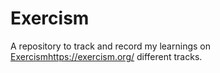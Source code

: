 # Exercism

A repository to track and record my learnings on [Exercism](https://exercism.org/)https://exercism.org/ different tracks.
